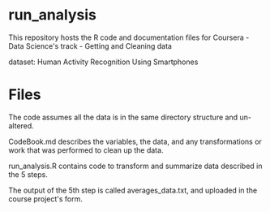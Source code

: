 # run_analysis
This repository hosts the R code and documentation files for Coursera - Data Science's track - Getting and Cleaning data

dataset: Human Activity Recognition Using Smartphones

# Files
The code assumes all the data is in the same directory structure and un-altered.

CodeBook.md describes the variables, the data, and any transformations or work that was performed to clean up the data.

run_analysis.R contains code to transform and summarize data described in the 5 steps.

The output of the 5th step is called averages_data.txt, and uploaded in the course project's form.

